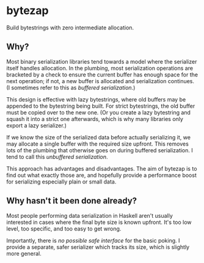 # bytezap
Build bytestrings with zero intermediate allocation.

## Why?
Most binary serialization libraries tend towards a model where the serializer
itself handles allocation. In the plumbing, most serialization operations are
bracketed by a check to ensure the current buffer has enough space for the next
operation; if not, a new buffer is allocated and serialization continues. (I
sometimes refer to this as *buffered serialization*.)

This design is effective with lazy bytestrings, where old buffers may be
appended to the bytestring being built. For strict bytestrings, the old buffer
must be copied over to the new one. (Or you create a lazy bytestring and squash
it into a strict one afterwards, which is why many libraries only export a lazy
serializer.)

If we know the size of the serialized data before actually serializing it, we
may allocate a single buffer with the required size upfront. This removes lots
of the plumbing that otherwise goes on during buffered serialization. I tend to
call this *unbuffered serialization*.

This approach has advantages and disadvantages. The aim of bytezap is to find
out what exactly those are, and hopefully provide a performance boost for
serializing especially plain or small data.

## Why hasn't it been done already?
Most people performing data serialization in Haskell aren't usually interested
in cases where the final byte size is known upfront. It's too low level, too
specific, and too easy to get wrong.

Importantly, there is *no possible safe interface* for the basic poking.
I provide a separate, safer serializer which tracks its size, which is slightly
more general.
